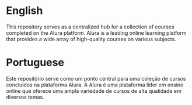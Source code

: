 # English
This repository serves as a centralized hub for a collection of courses completed on the Alura platform. Alura is a leading online learning platform that provides a wide array of high-quality courses on various subjects.

# Portuguese
Este repositório serve como um ponto central para uma coleção de cursos concluídos na plataforma Alura. A Alura é uma plataforma líder em ensino online que oferece uma ampla variedade de cursos de alta qualidade em diversos temas.
